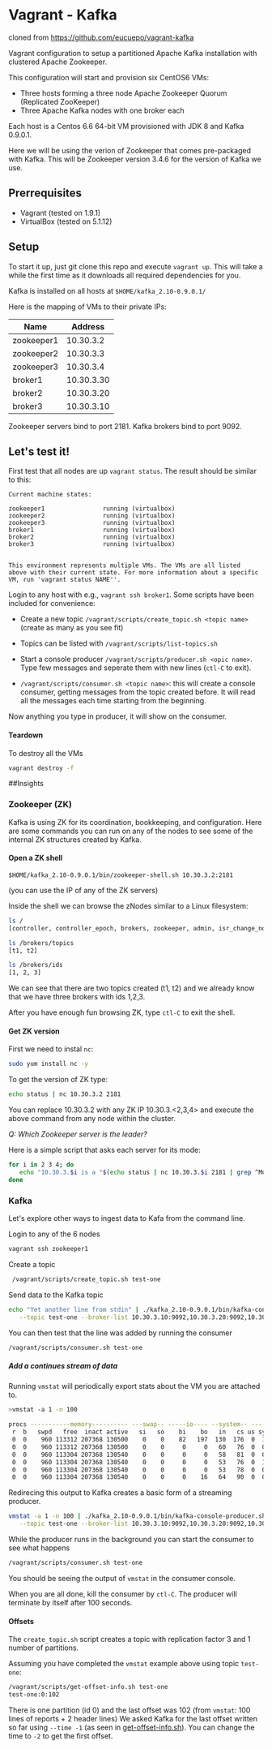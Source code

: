 Vagrant - Kafka
=============

cloned from https://github.com/eucuepo/vagrant-kafka

Vagrant configuration to setup a partitioned Apache Kafka installation with clustered Apache Zookeeper.

This configuration will start and provision six CentOS6 VMs:

* Three hosts forming a three node Apache Zookeeper Quorum (Replicated ZooKeeper)
* Three Apache Kafka nodes with one broker each

Each host is a Centos 6.6 64-bit VM provisioned with JDK 8 and Kafka 0.9.0.1. 

Here we will be using the verion of Zookeeper that comes pre-packaged with Kafka. This will be Zookeeper version 3.4.6 for the version of Kafka we use. 

Prerrequisites
-------------------------

* Vagrant (tested on 1.9.1)
* VirtualBox (tested on 5.1.12)

Setup
-------------------------

To start it up, just git clone this repo and execute ```vagrant up```. This will take a while the first time as it downloads all required dependencies for you.

Kafka is installed on all hosts at ```$HOME/kafka_2.10-0.9.0.1/```

Here is the mapping of VMs to their private IPs:

| Name        | Address    |
|-------------|------------|
|zookeeper1   | 10.30.3.2  |
|zookeeper2   | 10.30.3.3  |
|zookeeper3   | 10.30.3.4  |
|broker1      | 10.30.3.30 | 
|broker2      | 10.30.3.20 |
|broker3      | 10.30.3.10 |

Zookeeper servers bind to port 2181. Kafka brokers bind to port 9092. 

Let's test it!
-------------------------

First test that all nodes are up ```vagrant status```. The result should be similar to this:

```
Current machine states:

zookeeper1                running (virtualbox)
zookeeper2                running (virtualbox)
zookeeper3                running (virtualbox)
broker1                   running (virtualbox)
broker2                   running (virtualbox)
broker3                   running (virtualbox)


This environment represents multiple VMs. The VMs are all listed
above with their current state. For more information about a specific
VM, run 'vagrant status NAME''.
```

Login to any host with e.g., ```vagrant ssh broker1```. Some scripts have been included for convenience:

* Create a new topic ```/vagrant/scripts/create_topic.sh <topic name>``` (create as many as you see fit)

* Topics can be listed with ```/vagrant/scripts/list-topics.sh```

* Start a console producer ```/vagrant/scripts/producer.sh <opic name>```. Type few messages and seperate them with new lines (`ctl-C` to exit). 

* ```/vagrant/scripts/consumer.sh <topic name>```: this will create a console consumer, getting messages from the topic created before. It will read all the messages each time starting from the beginning.

Now anything you type in producer, it will show on the consumer. 


#### Teardown


To destroy all the VMs

```bash
vagrant destroy -f
```


##Insights

### Zookeeper (ZK)

Kafka is using ZK for its coordination, bookkeeping, and configuration. 
Here are some commands you can run on any of the nodes to see some of the internal ZK structures created by Kafka. 

#### Open a ZK shell

```$HOME/kafka_2.10-0.9.0.1/bin/zookeeper-shell.sh 10.30.3.2:2181``` 

(you can use the IP of any of the ZK servers)


Inside the shell we can browse the zNodes similar to a Linux filesystem: 

```bash
ls /
[controller, controller_epoch, brokers, zookeeper, admin, isr_change_notification, consumers, config]

ls /brokers/topics
[t1, t2]

ls /brokers/ids
[1, 2, 3]
```

We can see that there are two topics created (t1, t2) and we already know that we have three brokers with ids 1,2,3. 

After you have enough fun browsing ZK, type `ctl-C` to exit the shell.

#### Get ZK version

First we need to instal `nc`: 

```bash
sudo yum install nc -y
```

To get the version of ZK type:

```bash
echo status | nc 10.30.3.2 2181
```

You can replace 10.30.3.2 with any ZK IP 10.30.3.<2,3,4> and execute the above command from any node within the cluster. 

*Q: Which Zookeeper server is the leader?*

Here is a simple script that asks each server for its mode:

```bash
for i in 2 3 4; do
   echo "10.30.3.$i is a "$(echo status | nc 10.30.3.$i 2181 | grep ^Mode | awk '{print $2}')
done
```

### Kafka

Let's explore other ways to ingest data to Kafa from the command line. 

Login to any of the 6 nodes

```bash
vagrant ssh zookeeper1
```

Create a topic 

```bash
 /vagrant/scripts/create_topic.sh test-one
```

Send data to the Kafka topic

```bash
echo "Yet another line from stdin" | ./kafka_2.10-0.9.0.1/bin/kafka-console-producer.sh \
   --topic test-one --broker-list 10.30.3.10:9092,10.30.3.20:9092,10.30.3.30:9092
```

You can then test that the line was added by running the consumer

```bash
/vagrant/scripts/consumer.sh test-one
```

##### Add a continues stream of data

Running `vmstat` will periodically export stats about the VM you are attached to. 

```bash
>vmstat -a 1 -n 100

procs -----------memory---------- ---swap-- -----io---- --system-- -----cpu-----
 r  b   swpd   free  inact active   si   so    bi    bo   in   cs us sy id wa st
 0  0    960 113312 207368 130500    0    0    82   197  130  176  0  1 99  0  0
 0  0    960 113312 207368 130500    0    0     0     0   60   76  0  0 100  0  0
 0  0    960 113304 207368 130540    0    0     0     0   58   81  0  0 100  0  0
 0  0    960 113304 207368 130540    0    0     0     0   53   76  0  1 99  0  0
 0  0    960 113304 207368 130540    0    0     0     0   53   78  0  0 100  0  0
 0  0    960 113304 207368 130540    0    0     0    16   64   90  0  0 100  0  0
```

Redirecing this output to Kafka creates a basic form of a streaming producer.

```bash
vmstat -a 1 -n 100 | ./kafka_2.10-0.9.0.1/bin/kafka-console-producer.sh \
   --topic test-one --broker-list 10.30.3.10:9092,10.30.3.20:9092,10.30.3.30:9092 &
```

While the producer runs in the background you can start the consumer to see what happens

```bash
/vagrant/scripts/consumer.sh test-one
```

You should be seeing the output of `vmstat` in the consumer console. 

When you are all done, kill the consumer by `ctl-C`. The producer will terminate by itself after 100 seconds.


#### Offsets

The `create_topic.sh` script creates a topic with replication factor 3 and 1 number of partitions. 

Assuming you have completed the `vmstat` example above using topic `test-one`:

```bash
/vagrant/scripts/get-offset-info.sh test-one
test-one:0:102
```

There is one partition (id 0) and the last offset was 102 (from `vmstat`: 100 lines of reports + 2 header lines)
We asked Kafka for the last offset written so far using `--time -1` (as seen in [get-offset-info.sh](scripts/get-offset-info.sh)). You can change the time to `-2` to get the first offset. 
